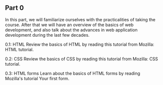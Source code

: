 ## Part 0

In this part, we will familiarize ourselves with the practicalities of taking the course. After that we will have an overview of the basics of web development, and also talk about the advances in web application development during the last few decades.

0.1: HTML
Review the basics of HTML by reading this tutorial from Mozilla: HTML tutorial.

0.2: CSS
Review the basics of CSS by reading this tutorial from Mozilla: CSS tutorial.

0.3: HTML forms
Learn about the basics of HTML forms by reading Mozilla's tutorial Your first form.
